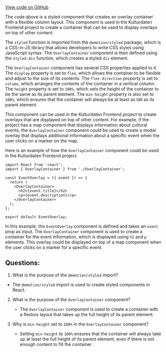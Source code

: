 [View code on GitHub](https://github.com/technologiestiftung/kulturdaten-frontend/blob/master/components/overlay/OverlayContainer.tsx)

The code above is a styled component that creates an overlay container with a flexible column layout. This component is used in the Kulturdaten Frontend project to create a container that can be used to display overlays on top of other content.

The `styled` function is imported from the `@emotion/styled` package, which is a CSS-in-JS library that allows developers to write CSS styles using JavaScript syntax. The `OverlayContainer` component is then defined using the `styled.div` function, which creates a styled `div` element.

The `OverlayContainer` component has several CSS properties applied to it. The `display` property is set to `flex`, which allows the container to be flexible and adjust to the size of its contents. The `flex-direction` property is set to `column`, which arranges the contents of the container in a vertical column. The `height` property is set to `100%`, which sets the height of the container to be the same as its parent element. The `min-height` property is also set to `100%`, which ensures that the container will always be at least as tall as its parent element.

This component can be used in the Kulturdaten Frontend project to create overlays that are displayed on top of other content. For example, if the project has a map component that displays information about cultural events, the `OverlayContainer` component could be used to create a modal overlay that displays additional information about a specific event when the user clicks on a marker on the map.

Here is an example of how the `OverlayContainer` component could be used in the Kulturdaten Frontend project:

```
import React from 'react';
import { OverlayContainer } from './OverlayContainer';

const EventOverlay = ({ event }) => {
  return (
    <OverlayContainer>
      <h2>{event.title}</h2>
      <p>{event.description}</p>
    </OverlayContainer>
  );
};

export default EventOverlay;
```

In this example, the `EventOverlay` component is defined and takes an `event` prop as input. The `OverlayContainer` component is used to create a container for the event information, which is displayed using `h2` and `p` elements. This overlay could be displayed on top of a map component when the user clicks on a marker for a specific event.
## Questions: 
 1. What is the purpose of the `@emotion/styled` import?
   - The `@emotion/styled` import is used to create styled components in React.

2. What is the purpose of the `OverlayContainer` component?
   - The `OverlayContainer` component is used to create a container with a flexbox layout that takes up the full height of its parent element.

3. Why is `min-height` set to `100%` in the `OverlayContainer` component?
   - Setting `min-height` to `100%` ensures that the container will always take up at least the full height of its parent element, even if there is not enough content to fill the container.